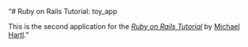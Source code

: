 “# Ruby on Rails Tutorial: toy_app

This is the second application for the [*Ruby on Rails Tutorial*](http://www.railstutorial.org/) by [Michael Hartl](http://www.michaelhartl.com/).”